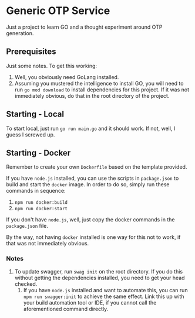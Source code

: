 # Generic OTP Service
Just a project to learn GO and a thought experiment around OTP generation.

## Prerequisites

Just some notes. To get this working:

1. Well, you obviously need GoLang installed.
2. Assuming you mustered the intelligence to install GO, you will need to run `go mod download` to install dependencies for this project. If it was not immediately obvious, do that in the root directory of the project.

## Starting - Local

To start local, just run `go run main.go` and it should work. If not, well, I guess I screwed up.

## Starting - Docker

Remember to create your own `Dockerfile` based on the template provided.  

If you have `node.js` installed, you can use the scripts in `package.json` to build and start the `docker` image. In order to do so, simply run these commands in sequence:

1. `npm run docker:build`
1. `npm run docker:start`

If you don't have `node.js`, well, just copy the docker commands in the `package.json` file.

By the way, not having `docker` installed is one way for this not to work, if that was not immediately obvious.

### Notes
1. To update swagger, run `swag init` on the root directory. If you do this without getting the dependencies installed, you need to get your head checked.
    1. If you have `node.js` installed and want to automate this, you can run `npm run swagger:init` to achieve the same effect. Link this up with your build automation tool or IDE, if you cannot call the aforementioned command directly. 
